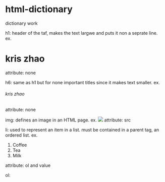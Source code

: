 # html-dictionary
dictionary work

h1: header of the taf, makes the text largwe and puts it non a seprate line.
ex. <h1>kris zhao</h1>
attribute: none

h6: same as h1 but for none important titles since it makes text smaller.
ex. <H6>kris zhao</h6>
attribute: none

img: defines an image in an HTML page.
ex. <img src="bubble.jpg">
attribute: src

li: used to represent an item in a list. must be contained in a parent tag, an ordered list.
ex.<ol>
  <li>Coffee</li>
  <li>Tea</li>
  <li>Milk</li>
</ol>
attribute: ol and value

ol: 
